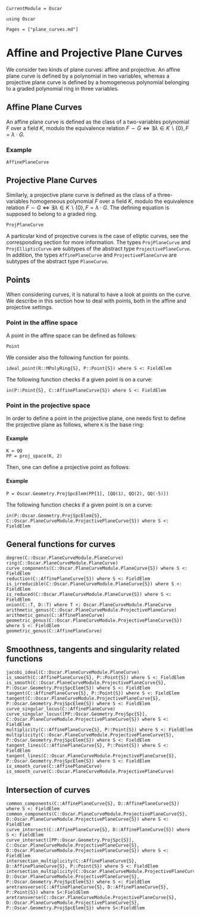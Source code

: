 ```@meta
CurrentModule = Oscar
```

```@setup oscar
using Oscar
```

```@contents
Pages = ["plane_curves.md"]
```


# Affine and Projective Plane Curves

We consider two kinds of plane curves: affine and projective. An affine plane
curve is defined by a polynomial in two variables, whereas a projective plane
curve is defined by a homogeneous polynomial belonging to a graded polynomial
ring in three variables.

## Affine Plane Curves

An affine plane curve is defined as the class of a two-variables polynomial
$F$ over a field $K$, modulo the equivalence relation $F \sim G \iff
\exists \lambda \in K\backslash \{0\}, F = \lambda \cdot G$.

### Example

```@docs
AffinePlaneCurve
```

## Projective Plane Curves

Similarly, a projective plane curve is defined as the class of a
three-variables homogeneous polynomial $F$ over a field $K$, modulo the
equivalence relation $F\sim G \iff \exists \lambda \in K\backslash \{0\}, F =
\lambda \cdot G$. The defining equation is supposed to belong to a graded
ring.

```@docs
ProjPlaneCurve
```

A particular kind of projective curves is the case of elliptic curves, see the
corresponding section for more information. The types `ProjPlaneCurve` and
`ProjEllipticCurve` are subtypes of the abstract type `ProjectivePlaneCurve`.
In addition, the types `AffinePlaneCurve` and `ProjectivePlaneCurve` are
subtypes of the abstract type `PlaneCurve`.

## Points

When considering curves, it is natural to have a look at points on the curve.
We describe in this section how to deal with points, both in the affine and
projective settings.

### Point in the affine space

A point in the affine space can be defined as follows:
```@docs
Point
```
We consider also the following function for points.

```@docs
ideal_point(R::MPolyRing{S}, P::Point{S}) where S <: FieldElem
```

The following function checks if a given point is on a curve:

```@docs
in(P::Point{S}, C::AffinePlaneCurve{S}) where S <: FieldElem
```

### Point in the projective space

In order to define a point in the projective plane, one needs first to define
the projective plane as follows, where `K` is the base ring:

#### Example
```@repl oscar
K = QQ
PP = proj_space(K, 2)
```

Then, one can define a projective point as follows:

#### Example
```@repl oscar
P = Oscar.Geometry.ProjSpcElem(PP[1], [QQ(1), QQ(2), QQ(-5)])
```

The following function checks if a given point is on a curve:

```@docs
in(P::Oscar.Geometry.ProjSpcElem{S}, C::Oscar.PlaneCurveModule.ProjectivePlaneCurve{S}) where S <: FieldElem
```

## General functions for curves

```@docs
degree(C::Oscar.PlaneCurveModule.PlaneCurve)
ring(C::Oscar.PlaneCurveModule.PlaneCurve)
curve_components(C::Oscar.PlaneCurveModule.PlaneCurve{S}) where S <: FieldElem
reduction(C::AffinePlaneCurve{S}) where S <: FieldElem
is_irreducible(C::Oscar.PlaneCurveModule.PlaneCurve{S}) where S <: FieldElem
is_reduced(C::Oscar.PlaneCurveModule.PlaneCurve{S}) where S <: FieldElem
union(C::T, D::T) where T <: Oscar.PlaneCurveModule.PlaneCurve
arithmetic_genus(C::Oscar.PlaneCurveModule.ProjectivePlaneCurve)
arithmetic_genus(C::AffinePlaneCurve)
geometric_genus(C::Oscar.PlaneCurveModule.ProjectivePlaneCurve{S}) where S <: FieldElem
geometric_genus(C::AffinePlaneCurve)
```

## Smoothness, tangents and singularity related functions

```@docs
jacobi_ideal(C::Oscar.PlaneCurveModule.PlaneCurve)
is_smooth(C::AffinePlaneCurve{S}, P::Point{S}) where S <: FieldElem
is_smooth(C::Oscar.PlaneCurveModule.ProjectivePlaneCurve{S}, P::Oscar.Geometry.ProjSpcElem{S}) where S <: FieldElem
tangent(C::AffinePlaneCurve{S}, P::Point{S}) where S <: FieldElem
tangent(C::Oscar.PlaneCurveModule.ProjectivePlaneCurve{S}, P::Oscar.Geometry.ProjSpcElem{S}) where S <: FieldElem
curve_singular_locus(C::AffinePlaneCurve)
curve_singular_locus([PP::Oscar.Geometry.ProjSpc{S}], C::Oscar.PlaneCurveModule.ProjectivePlaneCurve{S}) where S <: FieldElem
multiplicity(C::AffinePlaneCurve{S}, P::Point{S}) where S <: FieldElem
multiplicity(C::Oscar.PlaneCurveModule.ProjectivePlaneCurve{S}, P::Oscar.Geometry.ProjSpcElem{S}) where S <: FieldElem
tangent_lines(C::AffinePlaneCurve{S}, P::Point{S}) where S <: FieldElem
tangent_lines(C::Oscar.PlaneCurveModule.ProjectivePlaneCurve{S}, P::Oscar.Geometry.ProjSpcElem{S}) where S <: FieldElem
is_smooth_curve(C::AffinePlaneCurve)
is_smooth_curve(C::Oscar.PlaneCurveModule.ProjectivePlaneCurve)
```

## Intersection of curves

```@docs
common_components(C::AffinePlaneCurve{S}, D::AffinePlaneCurve{S}) where S <: FieldElem
common_components(C::Oscar.PlaneCurveModule.ProjectivePlaneCurve{S}, D::Oscar.PlaneCurveModule.ProjectivePlaneCurve{S}) where S <: FieldElem
curve_intersect(C::AffinePlaneCurve{S}, D::AffinePlaneCurve{S}) where S <: FieldElem
curve_intersect([PP::Oscar.Geometry.ProjSpc{S}], C::Oscar.PlaneCurveModule.ProjectivePlaneCurve{S}, D::Oscar.PlaneCurveModule.ProjectivePlaneCurve{S}) where S <: FieldElem
intersection_multiplicity(C::AffinePlaneCurve{S}, D::AffinePlaneCurve{S}, P::Point{S}) where S <: FieldElem
intersection_multiplicity(C::Oscar.PlaneCurveModule.ProjectivePlaneCurve{S}, D::Oscar.PlaneCurveModule.ProjectivePlaneCurve{S}, P::Oscar.Geometry.ProjSpcElem{S}) where S <: FieldElem
aretransverse(C::AffinePlaneCurve{S}, D::AffinePlaneCurve{S}, P::Point{S}) where S<:FieldElem
aretransverse(C::Oscar.PlaneCurveModule.ProjectivePlaneCurve{S}, D::Oscar.PlaneCurveModule.ProjectivePlaneCurve{S}, P::Oscar.Geometry.ProjSpcElem{S}) where S<:FieldElem
```

